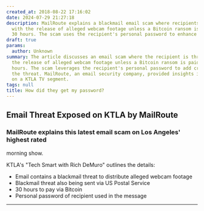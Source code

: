 ```yaml
---
created_at: 2018-08-22 17:16:02
date: 2024-07-29 21:27:18
description: MailRoute explains a blackmail email scam where recipients are threatened
  with the release of alleged webcam footage unless a Bitcoin ransom is paid within
  30 hours. The scam uses the recipient's personal password to enhance credibility.
draft: true
params:
  author: Unknown
summary: The article discusses an email scam where the recipient is threatened with
  the release of alleged webcam footage unless a Bitcoin ransom is paid within 30
  hours. The scam leverages the recipient's personal password to add credibility to
  the threat. MailRoute, an email security company, provided insights into this scam
  on a KTLA TV segment.
tags: null
title: How did they get my password?
---
```



## **Email Threat Exposed on KTLA by MailRoute**

###  MailRoute explains this latest email scam on Los Angeles' highest rated
morning show.

KTLA's "Tech Smart with Rich DeMuro" outlines the details:

  * Email contains a blackmail threat to distribute alleged webcam footage
  * Blackmail threat also being sent via US Postal Service
  * 30 hours to pay via Bitcoin
  * Personal password of recipient used in the message

  
  
---


